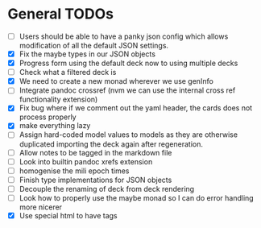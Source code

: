 # General TODOs

- [ ] Users should be able to have a panky json config which allows modification
  of all the default JSON settings.
- [x] Fix the maybe types in our JSON objects
- [x] Progress form using the default deck now to using multiple decks
- [ ] Check what a filtered deck is
- [x] We need to create a new monad wherever we use genInfo
- [ ] Integrate pandoc crossref (nvm we can use the internal cross ref
  functionality extension)
- [x] Fix bug where if we comment out the yaml header, the cards does not
  process properly
- [x] make everything lazy
- [ ] Assign hard-coded model values to models as they are otherwise duplicated
  importing the deck again after regeneration.
- [ ] Allow notes to be tagged in the markdown file
- [ ] Look into builtin pandoc xrefs extension
- [ ] homogenise the mili epoch times
- [ ] Finish type implementations for JSON objects
- [ ] Decouple the renaming of deck from deck rendering
- [ ] Look how to properly use the maybe monad so I can do error handling more
  nicerer
- [x] Use special html to have tags
